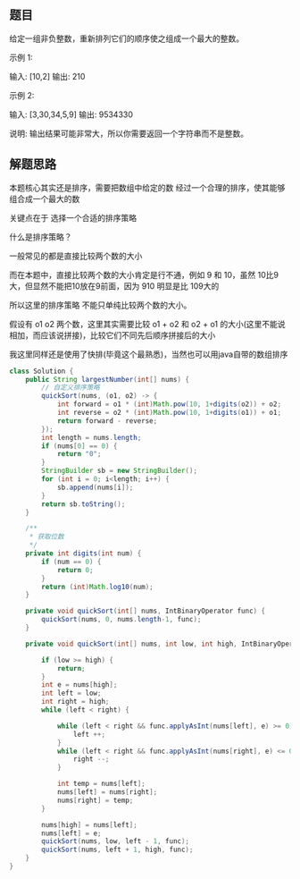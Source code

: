 ## 题目

给定一组非负整数，重新排列它们的顺序使之组成一个最大的整数。 

 示例 1: 

 输入: [10,2]
 输出: 210 

 示例 2: 

 输入: [3,30,34,5,9]
 输出: 9534330 

 说明: 输出结果可能非常大，所以你需要返回一个字符串而不是整数。 
 
## 解题思路

本题核心其实还是排序，需要把数组中给定的数 经过一个合理的排序，使其能够组合成一个最大的数

关键点在于 选择一个合适的排序策略

什么是排序策略？

一般常见的都是直接比较两个数的大小

而在本题中，直接比较两个数的大小肯定是行不通，例如 9 和 10，虽然 10比9大，但显然不能把10放在9前面，因为 910 明显是比 109大的

所以这里的排序策略 不能只单纯比较两个数的大小。

假设有 o1 o2 两个数，这里其实需要比较 o1 + o2 和 o2 + o1 的大小(这里不能说相加，而应该说拼接)，比较它们不同先后顺序拼接后的大小

我这里同样还是使用了快排(毕竟这个最熟悉)，当然也可以用java自带的数组排序

```java
class Solution {
    public String largestNumber(int[] nums) {
        // 自定义排序策略
        quickSort(nums, (o1, o2) -> {
            int forward = o1 * (int)Math.pow(10, 1+digits(o2)) + o2;
            int reverse = o2 * (int)Math.pow(10, 1+digits(o1)) + o1;
            return forward - reverse;
        });
        int length = nums.length;
        if (nums[0] == 0) {
            return "0";
        }
        StringBuilder sb = new StringBuilder();
        for (int i = 0; i<length; i++) {
            sb.append(nums[i]);
        }
        return sb.toString();
    }

    /**
     * 获取位数
     */
    private int digits(int num) {
        if (num == 0) {
            return 0;
        }
        return (int)Math.log10(num);
    }

    private void quickSort(int[] nums, IntBinaryOperator func) {
        quickSort(nums, 0, nums.length-1, func);
    }

    private void quickSort(int[] nums, int low, int high, IntBinaryOperator func) {

        if (low >= high) {
            return;
        }
        int e = nums[high];
        int left = low;
        int right = high;
        while (left < right) {

            while (left < right && func.applyAsInt(nums[left], e) >= 0) {
                left ++;
            }
            while (left < right && func.applyAsInt(nums[right], e) <= 0) {
                right --;
            }

            int temp = nums[left];
            nums[left] = nums[right];
            nums[right] = temp;
        }

        nums[high] = nums[left];
        nums[left] = e;
        quickSort(nums, low, left - 1, func);
        quickSort(nums, left + 1, high, func);
    }
}
```